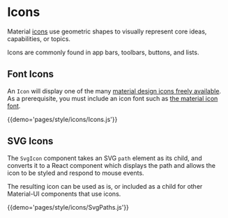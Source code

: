 # Icons

Material [icons](https://material.io/guidelines/style/icons.html) use geometric shapes to visually represent core ideas, capabilities, or topics.

Icons are commonly found in app bars, toolbars, buttons, and lists.

## Font Icons

An `Icon` will display one of the many [material design icons freely available](https://material.io/icons/). As a prerequisite, you must include an icon font such as [the material icon font](http://google.github.io/material-design-icons/#icon-font-for-the-web).

{{demo='pages/style/icons/Icons.js'}}

## SVG Icons

The `SvgIcon` component takes an SVG `path` element as its child, and converts it to a React component which displays
the path and allows the icon to be styled and respond to mouse events.

The resulting icon can be used as is, or included as a child for other Material-UI components that use icons.

{{demo='pages/style/icons/SvgPaths.js'}}
